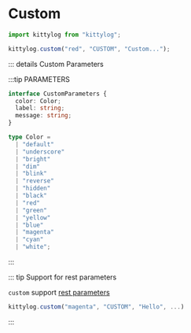 # Custom

```js
import kittylog from "kittylog";

kittylog.custom("red", "CUSTOM", "Custom...");
```

::: details Custom Parameters

:::tip PARAMETERS

```ts
interface CustomParameters {
  color: Color;
  label: string;
  message: string;
}

type Color =
  | "default"
  | "underscore"
  | "bright"
  | "dim"
  | "blink"
  | "reverse"
  | "hidden"
  | "black"
  | "red"
  | "green"
  | "yellow"
  | "blue"
  | "magenta"
  | "cyan"
  | "white";
```

:::

::: tip Support for rest parameters

`custom` support [rest parameters](https://developer.mozilla.org/en-US/docs/Web/JavaScript/Reference/Functions/rest_parameters)

```js
kittylog.custom("magenta", "CUSTOM", "Hello", ...)
```

::: 
